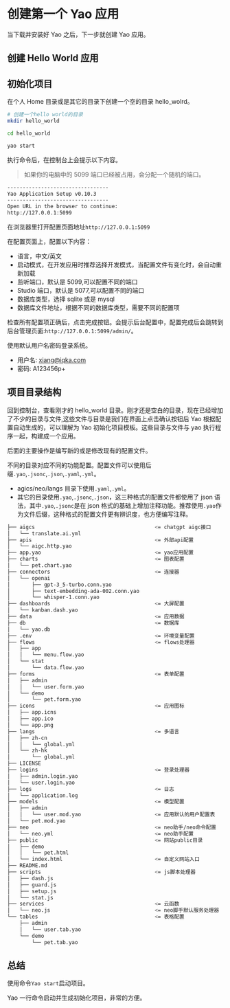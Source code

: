 # 创建第一个 Yao 应用

当下载并安装好 Yao 之后，下一步就创建 Yao 应用。

## 创建 Hello World 应用

## 初始化项目

在个人 Home 目录或是其它的目录下创建一个空的目录 hello_wolrd。

```sh
# 创建一个hello world的目录
mkdir hello_world

cd hello_world

yao start
```

执行命令后，在控制台上会提示以下内容。

> 如果你的电脑中的 5099 端口已经被占用，会分配一个随机的端口。

```sh
---------------------------------
Yao Application Setup v0.10.3
---------------------------------
Open URL in the browser to continue:
http://127.0.0.1:5099
```

在浏览器里打开配置页面地址`http://127.0.0.1:5099`

在配置页面上，配置以下内容：

- 语言，中文/英文
- 启动模式，在开发应用时推荐选择开发模式，当配置文件有变化时，会自动重新加载
- 监听端口，默认是 5099,可以配置不同的端口
- Studio 端口，默认是 5077,可以配置不同的端口
- 数据库类型，选择 sqlite 或是 mysql
- 数据库文件地址，根据不同的数据库类型，需要不同的配置项

检查所有配置项正确后，点击完成按钮。会提示后台配置中，配置完成后会跳转到后台管理页面:`http://127.0.0.1:5099/admin/`。

使用默认用户名密码登录系统。

- 用户名: xiang@iqka.com
- 密码: A123456p+

## 项目目录结构

回到控制台，查看刚才的 hello_world 目录。刚才还是空白的目录，现在已经增加了不少的目录与文件,这些文件与目录是我们在界面上点击确认按钮后 Yao 根据配置自动生成的，可以理解为 Yao 初始化项目模板。这些目录与文件与 yao 执行程序一起，构建成一个应用。

后面的主要操作是编写新的或是修改现有的配置文件。

不同的目录对应不同的功能配置。配置文件可以使用后缀`.yao`,`.jsonc`,`.json`,`.yaml`,`.yml`。

- agics/neo/langs 目录下使用`.yaml`,`.yml`。
- 其它的目录使用`.yao`,`.jsonc`,`.json`，这三种格式的配置文件都使用了 json 语法，其中`.yao`,`.jsonc`是在 json 格式的基础上增加注释功能。推荐使用`.yao`作为文件后缀，这种格式的配置文件更有辨识度，也方便编写注释。

```sh
├── aigcs                                       <= chatgpt aigc接口
│   └── translate.ai.yml
├── apis                                        <= 外部api配置
│   └── aigc.http.yao
├── app.yao                                     <= yao应用配置
├── charts                                      <= 图表配置
│   └── pet.chart.yao
├── connectors                                  <= 连接器
│   └── openai
│       ├── gpt-3_5-turbo.conn.yao
│       ├── text-embedding-ada-002.conn.yao
│       └── whisper-1.conn.yao
├── dashboards                                  <= 大屏配置
│   └── kanban.dash.yao
├── data                                        <= 应用数据
├── db                                          <= 数据库
│   └── yao.db
├── .env                                        <= 环境变量配置
├── flows                                       <= flows处理器
│   ├── app
│   │   └── menu.flow.yao
│   └── stat
│       └── data.flow.yao
├── forms                                       <= 表单配置
│   ├── admin
│   │   └── user.form.yao
│   └── demo
│       └── pet.form.yao
├── icons                                       <= 应用图标
│   ├── app.icns
│   ├── app.ico
│   └── app.png
├── langs                                       <= 多语言
│   ├── zh-cn
│   │   └── global.yml
│   └── zh-hk
│       └── global.yml
├── LICENSE
├── logins                                      <= 登录处理器
│   ├── admin.login.yao
│   └── user.login.yao
├── logs                                        <= 日志
│   └── application.log
├── models                                      <= 模型配置
│   ├── admin
│   │   └── user.mod.yao                        <= 应用默认的用户配置表
│   └── pet.mod.yao
├── neo                                         <= neo助手/neo命令配置
│   └── neo.yml                                 <= neo助手配置
├── public                                      <= 网站public目录
│   ├── demo
│   │   └── pet.html
│   └── index.html                              <= 自定义网站入口
├── README.md
├── scripts                                     <= js脚本处理器
│   ├── dash.js
│   ├── guard.js
│   ├── setup.js
│   └── stat.js
├── services                                    <= 云函数
│   └── neo.js                                  <= neo脚手默认服务处理器
└── tables                                      <= 表格配置
    ├── admin
    │   └── user.tab.yao
    └── demo
        └── pet.tab.yao
```

## 总结

使用命令`Yao start`启动项目。

Yao 一行命令启动并生成初始化项目，非常的方便。
